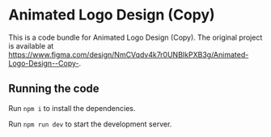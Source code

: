 
  # Animated Logo Design (Copy)

  This is a code bundle for Animated Logo Design (Copy). The original project is available at https://www.figma.com/design/NmCVqdv4k7r0UNBIkPXB3g/Animated-Logo-Design--Copy-.

  ## Running the code

  Run `npm i` to install the dependencies.

  Run `npm run dev` to start the development server.
  